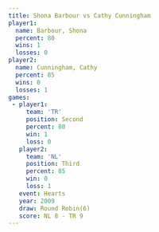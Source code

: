 ```yaml
---
title: Shona Barbour vs Cathy Cunningham
player1:                 
  name: Barbour, Shona   
  percent: 80            
  wins: 1                
  losses: 0              
player2:                 
  name: Cunningham, Cathy
  percent: 85            
  wins: 0                
  losses: 1              
games:
 - player1:          
     team: 'TR'      
     position: Second
     percent: 80     
     win: 1          
     loss: 0         
   player2:         
     team: 'NL'     
     position: Third
     percent: 85    
     win: 0         
     loss: 1        
   event: Hearts       
   year: 2009          
   draw: Round Robin(6)
   score: NL 8 - TR 9  
---
```

